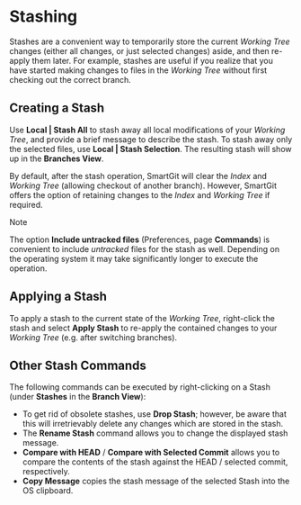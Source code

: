 # Stashing

Stashes are a convenient way to temporarily store the current *Working Tree* changes (either all changes, or just selected changes) aside, and then re-apply them later.
For example, stashes are useful if you realize that you have started making changes to files in the *Working Tree* without first checking out the correct branch.

## Creating a Stash

Use **Local \| Stash All** to stash away all local modifications of your *Working Tree*, and provide a brief message to describe the stash.
To stash away only the selected files, use **Local \| Stash Selection**.
The resulting stash will show up in the **Branches View**.

By default, after the stash operation, SmartGit will clear the *Index* and *Working Tree* (allowing checkout of another branch).
However, SmartGit offers the option of retaining changes to the *Index* and *Working Tree* if required.

> [!NOTE]
> The option **Include untracked files** (Preferences, page **Commands**) is convenient to include *untracked* files for the stash as well.
> Depending on the operating system it may take significantly longer to execute the operation.

## Applying a Stash

To apply a stash to the current state of the *Working Tree*, right-click the stash and select **Apply Stash** to re-apply the contained changes to your *Working Tree* (e.g. after switching branches).

## Other Stash Commands

The following commands can be executed by right-clicking on a Stash (under **Stashes** in the **Branch View**):
- To get rid of obsolete stashes, use **Drop Stash**; however, be aware that this will irretrievably delete any changes which are stored in the stash.
- The **Rename Stash** command allows you to change the displayed stash message.
- **Compare with HEAD** / **Compare with Selected Commit** allows you to compare the contents of the stash against the HEAD / selected commit, respectively.
- **Copy Message** copies the stash message of the selected Stash into the OS clipboard.
